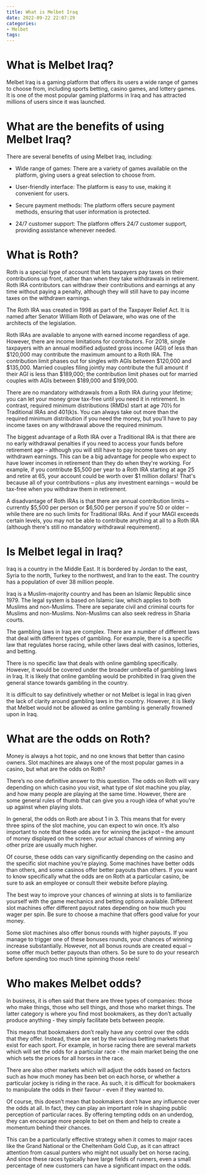 ```yaml
---
title: What is Melbet Iraq
date: 2022-09-22 22:07:29
categories:
- Melbet
tags:
---
```



#  What is Melbet Iraq?

 Melbet Iraq is a gaming platform that offers its users a wide range of games to choose from, including sports betting, casino games, and lottery games. It is one of the most popular gaming platforms in Iraq and has attracted millions of users since it was launched.

# What are the benefits of using Melbet Iraq?

There are several benefits of using Melbet Iraq, including:

- Wide range of games: There are a variety of games available on the platform, giving users a great selection to choose from.

- User-friendly interface: The platform is easy to use, making it convenient for users.

- Secure payment methods: The platform offers secure payment methods, ensuring that user information is protected.

- 24/7 customer support: The platform offers 24/7 customer support, providing assistance whenever needed.

#  What is Roth?

Roth is a special type of account that lets taxpayers pay taxes on their contributions up front, rather than when they take withdrawals in retirement. Roth IRA contributors can withdraw their contributions and earnings at any time without paying a penalty, although they will still have to pay income taxes on the withdrawn earnings.

The Roth IRA was created in 1998 as part of the Taxpayer Relief Act. It is named after Senator William Roth of Delaware, who was one of the architects of the legislation.

Roth IRAs are available to anyone with earned income regardless of age. However, there are income limitations for contributors. For 2018, single taxpayers with an annual modified adjusted gross income (AGI) of less than $120,000 may contribute the maximum amount to a Roth IRA. The contribution limit phases out for singles with AGIs between $120,000 and $135,000. Married couples filing jointly may contribute the full amount if their AGI is less than $189,000; the contribution limit phases out for married couples with AGIs between $189,000 and $199,000.

There are no mandatory withdrawals from a Roth IRA during your lifetime; you can let your money grow tax-free until you need it in retirement. In contrast, required minimum distributions (RMDs) start at age 70½ for Traditional IRAs and 401(k)s. You can always take out more than the required minimum distribution if you need the money, but you'll have to pay income taxes on any withdrawal above the required minimum.

The biggest advantage of a Roth IRA over a Traditional IRA is that there are no early withdrawal penalties if you need to access your funds before retirement age – although you will still have to pay income taxes on any withdrawn earnings. This can be a big advantage for people who expect to have lower incomes in retirement than they do when they're working. For example, if you contribute $5,500 per year to a Roth IRA starting at age 25 and retire at 65, your account could be worth over $1 million dollars! That's because all of your contributions – plus any investment earnings – would be tax-free when you withdraw them in retirement.

A disadvantage of Roth IRAs is that there are annual contribution limits – currently $5,500 per person or $6,500 per person if you're 50 or older – while there are no such limits for Traditional IRAs. And if your MAGI exceeds certain levels, you may not be able to contribute anything at all to a Roth IRA (although there's still no mandatory withdrawal requirement).

#  Is Melbet legal in Iraq?

Iraq is a country in the Middle East. It is bordered by Jordan to the east, Syria to the north, Turkey to the northwest, and Iran to the east. The country has a population of over 38 million people.

Iraq is a Muslim-majority country and has been an Islamic Republic since 1979. The legal system is based on Islamic law, which applies to both Muslims and non-Muslims. There are separate civil and criminal courts for Muslims and non-Muslims. Non-Muslims can also seek redress in Sharia courts.

The gambling laws in Iraq are complex. There are a number of different laws that deal with different types of gambling. For example, there is a specific law that regulates horse racing, while other laws deal with casinos, lotteries, and betting.

There is no specific law that deals with online gambling specifically. However, it would be covered under the broader umbrella of gambling laws in Iraq. It is likely that online gambling would be prohibited in Iraq given the general stance towards gambling in the country.

It is difficult to say definitively whether or not Melbet is legal in Iraq given the lack of clarity around gambling laws in the country. However, it is likely that Melbet would not be allowed as online gambling is generally frowned upon in Iraq.

#  What are the odds on Roth?

Money is always a hot topic, and no one knows that better than casino owners. Slot machines are always one of the most popular games in a casino, but what are the odds on Roth?

There’s no one definitive answer to this question. The odds on Roth will vary depending on which casino you visit, what type of slot machine you play, and how many people are playing at the same time. However, there are some general rules of thumb that can give you a rough idea of what you’re up against when playing slots.

In general, the odds on Roth are about 1 in 3. This means that for every three spins of the slot machine, you can expect to win once. It’s also important to note that these odds are for winning the jackpot – the amount of money displayed on the screen. your actual chances of winning any other prize are usually much higher.

Of course, these odds can vary significantly depending on the casino and the specific slot machine you’re playing. Some machines have better odds than others, and some casinos offer better payouts than others. If you want to know specifically what the odds are on Roth at a particular casino, be sure to ask an employee or consult their website before playing.

The best way to improve your chances of winning at slots is to familiarize yourself with the game mechanics and betting options available. Different slot machines offer different payout rates depending on how much you wager per spin. Be sure to choose a machine that offers good value for your money.

Some slot machines also offer bonus rounds with higher payouts. If you manage to trigger one of these bonuses rounds, your chances of winning increase substantially. However, not all bonus rounds are created equal – some offer much better payouts than others. So be sure to do your research before spending too much time spinning those reels!

#  Who makes Melbet odds?

In business, it is often said that there are three types of companies: those who make things, those who sell things, and those who market things. The latter category is where you find most bookmakers, as they don’t actually produce anything - they simply facilitate bets between people.

This means that bookmakers don’t really have any control over the odds that they offer. Instead, these are set by the various betting markets that exist for each sport. For example, in horse racing there are several markets which will set the odds for a particular race - the main market being the one which sets the prices for all horses in the race.

There are also other markets which will adjust the odds based on factors such as how much money has been bet on each horse, or whether a particular jockey is riding in the race. As such, it is difficult for bookmakers to manipulate the odds in their favour - even if they wanted to.

Of course, this doesn’t mean that bookmakers don’t have any influence over the odds at all. In fact, they can play an important role in shaping public perception of particular races. By offering tempting odds on an underdog, they can encourage more people to bet on them and help to create a momentum behind their chances.

This can be a particularly effective strategy when it comes to major races like the Grand National or the Cheltenham Gold Cup, as it can attract attention from casual punters who might not usually bet on horse racing. And since these races typically have large fields of runners, even a small percentage of new customers can have a significant impact on the odds.
